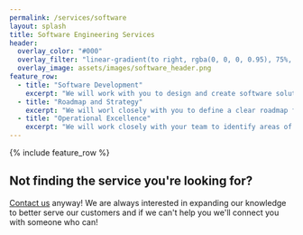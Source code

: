 ```yaml
---
permalink: /services/software
layout: splash
title: Software Engineering Services
header:
  overlay_color: "#000"
  overlay_filter: "linear-gradient(to right, rgba(0, 0, 0, 0.95), 75%, rgba(255, 255, 255, 0.0))"
  overlay_image: assets/images/software_header.png
feature_row:
  - title: "Software Development"
    excerpt: "We will work with you to design and create software solutions to drive your digital transformation. Using our expertise in requirement analysis, software design, development, testing, and deployment we ensure every line of code aligns with your strategic goals, delivering secure, scalable, and cutting-edge applications."
  - title: "Roadmap and Strategy"
    excerpt: "We will worl closely with you to define a clear roadmap for leveraging technology. From optimizing existing systems to identifying emerging tech trends, we provide actionable insights that align with your business objectives. With our guidance, you'll harness the full potential of software and technology to fuel innovation, enhance efficiency, and stay ahead in today's digital landscape."
  - title: "Operational Excellence"
    excerpt: "We will work closely with your team to identify areas of improvement, implement best practices, and streamline operations. With a focus on proactive monitoring and alerting, we'll help you enhance availability and reduce engineering effort to maintain your business so they can focus on innovation."
---
```


{% include feature_row %}

## Not finding the service you're looking for? 

[Contact us](https://weyandt.tech/contact) anyway! We are always interested in expanding our knowledge to better serve our customers and if we can't help you we'll connect you with someone who can!